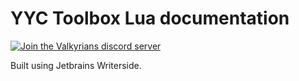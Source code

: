 # YYC Toolbox Lua documentation

[![Join the Valkyrians discord server](https://img.shields.io/discord/1236119944714780672?label=Discord&logo=discord&logoColor=white)](https://discord.gg/FRgGkgUhRK)

Built using Jetbrains Writerside.
